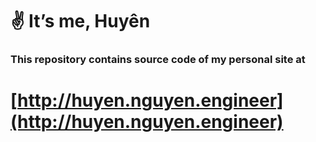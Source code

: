 # ✌️ It’s me, Huyên

### This repository contains source code of my personal site at

# [http://huyen.nguyen.engineer](http://huyen.nguyen.engineer)
